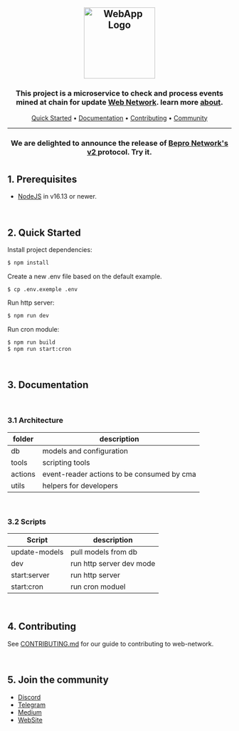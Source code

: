 <h2 align="center">
  <a href="#readme" title="WebApp README.md"><img alt="WebApp Logo" src="https://bafybeigznseyukyehtkphkckbaebjixypvpesd7xkmyx2ryzlsjdexelyy.ipfs.infura-ipfs.io/" alt="WebApp Logo" width="160"/></a>
</h2>

<h3 align="center">
 This project is a microservice to check and process events mined at chain for update <a href="https://github.com/bepronetwork/web-network">Web Network</a>. learn more <a href="https://bepronetwork.medium.com/what-is-bepro-network-6ec4054d2020">about</a>.
</h3>

<p align="center">
  <a href="#2-quick-started">Quick Started</a> •
  <a href="#3-documentation">Documentation</a> •
  <a href="#4-contributing">Contributing</a> •
  <a href="#5-join-the-community">Community</a>
</p>

---

<h3 align="center">
  We are delighted to announce the release of <a href="https://app.bepro.network/">Bepro Network's v2 </a> protocol. Try it.
</h3>

#

## 1. Prerequisites

- [NodeJS](https://nodejs.dev/) in v16.13 or newer.

<br>

## 2. Quick Started

Install project dependencies:

```bash
$ npm install
```

Create a new .env file based on the default example.

```console
$ cp .env.exemple .env
```

Run http server:

```bash
$ npm run dev
```

Run cron module:

```bash
$ npm run build
$ npm run start:cron
```

<br>

## 3. Documentation

<br>

### 3.1 Architecture

| folder  | description                                |
| ------- | ------------------------------------------ |
| db      | models and configuration                   |
| tools   | scripting tools                            |
| actions | event-reader actions to be consumed by cma |
| utils   | helpers for developers                     |

<br>

### 3.2 Scripts

| Script        | description              |
| ------------- | ------------------------ |
| update-models | pull models from db      |
| dev           | run http server dev mode |
| start:server  | run http server          |
| start:cron    | run cron moduel          |

<br>

## 4. Contributing

See [CONTRIBUTING.md](https://github.com/bepro/webapp/CONTRIBUTING.md) for our guide to contributing to web-network.

<br>

## 5. Join the community

- [Discord](https://discord.gg/9aUufhzhfm)
- [Telegram](https://t.me/betprotocol)
- [Medium](https://bepronetwork.medium.com)
- [WebSite](https://www.bepro.network)

<br/>
